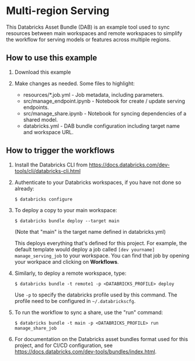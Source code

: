 # Multi-region Serving

This Databricks Asset Bundle (DAB) is an example tool used to sync resources between main 
workspaces and remote workspaces to simplify the workflow for serving models or features 
across multiple regions.

## How to use this example
1. Download this example

2. Make changes as needed. Some files to highlight:
   * resources/*.job.yml - Job metadata, including parameters.
   * src/manage_endpoint.ipynb - Notebook for create / update serving endpoints.
   * src/manage_share.ipynb - Notebook for syncing dependencies of a shared model.
   * databricks.yml - DAB bundle configuration including target name and workspace URL.

## How to trigger the workflows

1. Install the Databricks CLI from https://docs.databricks.com/dev-tools/cli/databricks-cli.html

2. Authenticate to your Databricks workspaces, if you have not done so already:
    ```
    $ databricks configure
    ```

3. To deploy a copy to your main workspace:
    ```
    $ databricks bundle deploy --target main
    ```
    (Note that "main" is the target name defined in databricks.yml)

    This deploys everything that's defined for this project.
    For example, the default template would deploy a job called
    `[dev yourname] manage_serving_job` to your workspace.
    You can find that job by opening your workpace and clicking on **Workflows**.

4. Similarly, to deploy a remote workspace, type:
   ```
   $ databricks bundle -t remote1 -p <DATABRICKS_PROFILE> deploy 
   ```

   Use `-p` to specify the databricks profile used by this command. The profile need to be 
   configured in `~/.databrickscfg`. 

5. To run the workflow to sync a share, use the "run" command:
   ```
   $ databricks bundle -t main -p <DATABRICKS_PROFILE> run manage_share_job
   ```

6. For documentation on the Databricks asset bundles format used
   for this project, and for CI/CD configuration, see
   https://docs.databricks.com/dev-tools/bundles/index.html.
